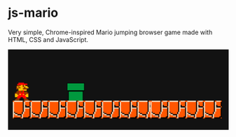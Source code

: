 # js-mario
Very simple, Chrome-inspired Mario jumping browser game made with HTML, CSS and JavaScript.

![js-mario](assets/game_screenshot.png)
